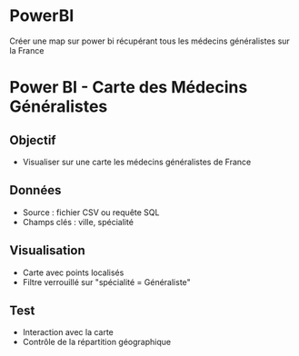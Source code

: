 # PowerBI
Créer une map sur power bi récupérant tous les médecins généralistes sur la France


# Power BI - Carte des Médecins Généralistes

## Objectif
- Visualiser sur une carte les médecins généralistes de France

## Données
- Source : fichier CSV ou requête SQL
- Champs clés : ville,  spécialité

## Visualisation
- Carte avec points localisés
- Filtre verrouillé sur "spécialité = Généraliste"

## Test
- Interaction avec la carte
- Contrôle de la répartition géographique
